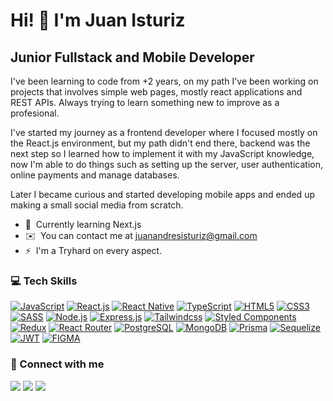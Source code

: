 Hi! 👋 I'm Juan Isturiz
=============================

Junior Fullstack and Mobile Developer
-------------------------------------

I've been learning to code from +2 years, on my path I've been working on projects that involves simple web pages, mostly react applications and REST APIs. Always trying to learn something new to improve as a profesional.

I've started my journey as a frontend developer where I focused mostly on the React.js environment, but my path didn't end there, backend was the next step so I learned how to implement it with my JavaScript knowledge, now I'm able to do things such as setting up the server, user authentication, online payments and manage databases.

Later I became curious and started developing mobile apps and ended up making a small social media from scratch.


*   🧠  Currently learning Next.js
*   ✉️  You can contact me at [juanandresisturiz@gmail.com](mailto:juanandresisturiz@gmail.com)
*   ⚡  I'm a Tryhard on every aspect.

### 💻 Tech Skills 

<p align="left">
<a href="https://developer.mozilla.org/en-US/docs/Web/JavaScript" target="_blank" rel="noreferrer"><img src="https://img.shields.io/badge/JavaScript-323330?style=for-the-badge&logo=javascript&logoColor=F7DF1E" alt="JavaScript" /></a>
<a href="https://react.dev/" target="_blank" rel="noreferrer"><img src="https://img.shields.io/badge/React-20232A?style=for-the-badge&logo=react&logoColor=61DAFB" alt="React.js" /></a>
<a href="https://reactnative.dev/" target="_blank" rel="noreferrer"><img src="https://img.shields.io/badge/React_Native-20232A?style=for-the-badge&logo=react&logoColor=61DAFB" alt="React Native" /></a>
<a href="https://www.typescriptlang.org/" target="_blank" rel="noreferrer"><img src="https://img.shields.io/badge/TypeScript-007ACC?style=for-the-badge&logo=typescript&logoColor=white" alt="TypeScript" /></a>
<a href="https://developer.mozilla.org/en-US/docs/Glossary/HTML5" target="_blank" rel="noreferrer"><img src="https://img.shields.io/badge/HTML5-E34F26?style=for-the-badge&logo=html5&logoColor=white" alt="HTML5" /></a>
<a href="https://www.w3.org/TR/CSS/#css" target="_blank" rel="noreferrer"><img src="https://img.shields.io/badge/CSS3-1572B6?style=for-the-badge&logo=css3&logoColor=white" alt="CSS3" /></a>
<a href="https://sass-lang.com/" target="_blank" rel="noreferrer"><img src="https://img.shields.io/badge/Sass-CC6699?style=for-the-badge&logo=sass&logoColor=white" alt="SASS" /></a>
<a href="https://nodejs.org/en" target="_blank" rel="noreferrer"><img src="https://img.shields.io/badge/Node.js-43853D?style=for-the-badge&logo=node.js&logoColor=white" alt="Node.js" /></a>
<a href="https://expressjs.com/" target="_blank" rel="noreferrer"><img src="https://img.shields.io/badge/Express.js-404D59?style=for-the-badge" alt="Express.js" /></a>
<a href="https://tailwindcss.com/" target="_blank" rel="noreferrer"><img src="https://img.shields.io/badge/Tailwind_CSS-38B2AC?style=for-the-badge&logo=tailwind-css&logoColor=white" alt="Tailwindcss" /></a>
<a href="https://styled-components.com/" target="_blank" rel="noreferrer"><img src="https://img.shields.io/badge/styled--components-DB7093?style=for-the-badge&logo=styled-components&logoColor=white" alt="Styled Components" /></a>
<a href="https://redux-toolkit.js.org/" target="_blank" rel="noreferrer"><img src="https://img.shields.io/badge/Redux-593D88?style=for-the-badge&logo=redux&logoColor=white" alt="Redux" /></a>
<a href="https://reactrouter.com/en/main" target="_blank" rel="noreferrer"><img src="https://img.shields.io/badge/React_Router-CA4245?style=for-the-badge&logo=react-router&logoColor=white" alt="React Router" /></a>
<a href="https://www.postgresql.org/" target="_blank" rel="noreferrer"><img src="https://img.shields.io/badge/PostgreSQL-316192?style=for-the-badge&logo=postgresql&logoColor=white" alt="PostgreSQL" /></a>
<a href="https://www.mongodb.com/" target="_blank" rel="noreferrer"><img src="https://img.shields.io/badge/MongoDB-4EA94B?style=for-the-badge&logo=mongodb&logoColor=white" alt="MongoDB" /></a>
<a href="https://www.prisma.io/" target="_blank" rel="noreferrer"><img src="https://img.shields.io/badge/Prisma-3982CE?style=for-the-badge&logo=Prisma&logoColor=white" alt="Prisma" /></a>
<a href="https://sequelize.org/" target="_blank" rel="noreferrer"><img src="https://img.shields.io/badge/Sequelize-52B0E7?style=for-the-badge&logo=Sequelize&logoColor=white" alt="Sequelize" /></a>
<a href="https://jwt.io/" target="_blank" rel="noreferrer"><img src="https://img.shields.io/badge/json%20web%20tokens-323330?style=for-the-badge&logo=json-web-tokens&logoColor=pink" alt="JWT" /></a>
<a href="https://www.figma.com/" target="_blank" rel="noreferrer"><img src="https://img.shields.io/badge/Figma-F24E1E?style=for-the-badge&logo=figma&logoColor=white" alt="FIGMA" /></a>
                    
### 🤝 Connect with me              
                  
<p align="left">
<a href="https://discord.com/users/juuuaaaaaann#8942" target="_blank" rel="noreferrer"><img src="https://img.shields.io/badge/Discord-7289DA?style=for-the-badge&logo=discord&logoColor=white" /></a>    
<a href="http://www.instagram.com/juanisturiz_" target="_blank" rel="noreferrer"><img src="https://img.shields.io/badge/Instagram-E4405F?style=for-the-badge&logo=instagram&logoColor=white" /></a>                 
<a href="https://www.linkedin.com/in/juan-andrés-felice-isturiz-007725243/" target="_blank" rel="noreferrer"><img src="https://img.shields.io/badge/LinkedIn-0077B5?style=for-the-badge&logo=linkedin&logoColor=white" /></a></p>
